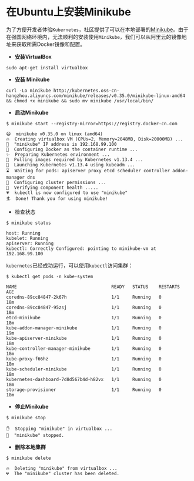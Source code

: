 # 在Ubuntu上安装Minikube

为了方便开发者体验`Kubernetes`，社区提供了可以在本地部署的[Minikube](https://github.com/kubernetes/minikube)。由于在强国网络环境内，无法顺利的安装使用`Minikube`，我们可以从阿里云的镜像地址来获取所需Docker镜像和配置。

* **安装VirtualBox**

`sudo apt-get install virtualbox`

* **安装 Minikube**

```
curl -Lo minikube http://kubernetes.oss-cn-hangzhou.aliyuncs.com/minikube/releases/v0.35.0/minikube-linux-amd64 && chmod +x minikube && sudo mv minikube /usr/local/bin/
```

* **启动Minikube**

```
$ minikube start --registry-mirror=https://registry.docker-cn.com

😄  minikube v0.35.0 on linux (amd64)
🔥  Creating virtualbox VM (CPUs=2, Memory=2048MB, Disk=20000MB) ...
📶  "minikube" IP address is 192.168.99.100
🐳  Configuring Docker as the container runtime ...
✨  Preparing Kubernetes environment ...
🚜  Pulling images required by Kubernetes v1.13.4 ...
🚀  Launching Kubernetes v1.13.4 using kubeadm ...
⌛  Waiting for pods: apiserver proxy etcd scheduler controller addon-manager dns
🔑  Configuring cluster permissions ...
🤔  Verifying component health .....
💗  kubectl is now configured to use "minikube"
🏄  Done! Thank you for using minikube!
```

* 检查状态

```
$ minikube status

host: Running
kubelet: Running
apiserver: Running
kubectl: Correctly Configured: pointing to minikube-vm at 192.168.99.100
```

`kubernetes`已经成功运行，可以使用`kubectl`访问集群：

```
$ kubectl get pods -n kube-system

NAME                                    READY   STATUS    RESTARTS   AGE
coredns-89cc84847-2k67h                 1/1     Running   0          18m
coredns-89cc84847-95zsj                 1/1     Running   0          18m
etcd-minikube                           1/1     Running   0          18m
kube-addon-manager-minikube             1/1     Running   0          19m
kube-apiserver-minikube                 1/1     Running   0          18m
kube-controller-manager-minikube        1/1     Running   0          18m
kube-proxy-f66hz                        1/1     Running   0          18m
kube-scheduler-minikube                 1/1     Running   0          18m
kubernetes-dashboard-7d8d567b4d-h82vx   1/1     Running   0          18m
storage-provisioner                     1/1     Running   0          18m
```

* **停止Minikube**

```
$ minikube stop

✋  Stopping "minikube" in virtualbox ...
🛑  "minikube" stopped.
```

* **删除本地集群**

```
$ minikube delete

🔥  Deleting "minikube" from virtualbox ...
💔  The "minikube" cluster has been deleted.
```